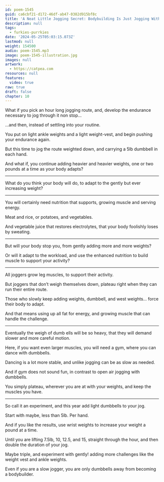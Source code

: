 ```yaml
---
id: poem-1545
guid: ca6cbf21-d172-46df-ab47-0382d915bf8c
title: 'A Neat Little Jogging Secret: Bodybuilding Is Just Jogging With Progressively Heavier Weights'
description: null
tags:
  - furkies-purrkies
date: '2024-05-25T05:03:15.073Z'
lastmod: null
weight: 154500
audio: poem-1545.mp3
image: poem-1545-illustration.jpg
images: null
artwork:
  - https://catpea.com
resources: null
features:
  video: true
raw: true
draft: false
chapter: 10
---
```


What if you pick an hour long jogging route, and,
develop the endurance necessary to jog through it non stop…

...and then,
instead of settling into your routine.

You put on light ankle weights and a light weight-vest,
and begin pushing your endurance again.

But this time to jog the route weighted down,
and carrying a 5lb dumbbell in each hand.

And what if, you continue adding heavier and heavier weights,
one or two pounds at a time as your body adapts?

---

What do you think your body will do,
to adapt to the gently but ever increasing weight?

---

You will certainly need nutrition that supports,
growing muscle and serving energy.

Meat and rice, or potatoes,
and vegetables.

And vegetable juice that restores electrolytes,
that your body foolishly loses by sweating.

---

But will your body stop you,
from gently adding more and more weights?

Or will it adapt to the workload,
and use the enhanced nutrition to build muscle to support your activity?

---

All joggers grow leg muscles,
to support their activity.

But joggers that don’t weigh themselves down,
plateau right when they can run their entire route.

Those who slowly keep adding weights,
dumbbell, and west weights… force their body to adapt.

And that means using up all fat for energy,
and growing muscle that can handle the challenge.

---

Eventually the weigh of dumb ells will be so heavy,
that they will demand slower and more careful motion.

Here, if you want even larger muscles,
you will need a gym, where you can dance with dumbbells.

Dancing is a lot more stable,
and unlike jogging can be as slow as needed.

And if gym does not sound fun,
in contrast to open air jogging with dumbbells.

You simply plateau, wherever you are at with your weights,
and keep the muscles you have.

---

So call it an experiment,
and this year add light dumbbells to your jog.

Start with maybe,
less than 5lb. Per hand.

And if you like the results,
use wrist weights to increase your weight a pound at a time.

Until you are lifting 7.5lb, 10, 12.5, and 15,
straight through the hour, and then double the duration of your jog.

Maybe triple, and experiment with gently!
adding more challenges like the weight vest and ankle weights.

Even if you are a slow jogger,
you are only dumbbells away from becoming a bodybuilder.
